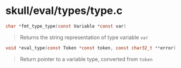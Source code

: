 # skull/eval/types/type.c

```c
char *fmt_type_type(const Variable *const var)
```

> Returns the string representation of type variable `var`

```c
void *eval_type(const Token *const token, const char32_t **error)
```

> Return pointer to a variable type, converted from `token`

